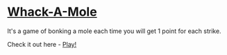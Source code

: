 # [Whack-A-Mole](https://ayush7801.github.io/Whack-a-Mole/)
It's a game of bonking a mole each time you will get 1 point for each strike.

Check it out here - [Play!](https://ayush7801.github.io/Whack-a-Mole/)

